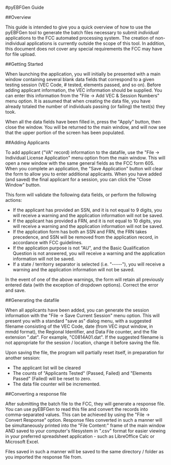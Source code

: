 #pyEBFGen Guide

##Overview

This guide is intended to give you a quick overview of how to use the
pyEBFGen tool to generate the batch files necessary to submit
*individual* applications to the FCC automated processing system. The
creation of non-individual applications is currently outside the scope
of this tool.  In addition, this document does not cover any special
requirements the FCC may have for file upload.

##Getting Started

When launching the application, you will initially be presented with a
main window containing several blank data fields that correspond to a
given testing session (VEC Code, # tested, elements passed, and so on).
Before adding applicant information, the VEC information should be
supplied.  You can enter this information from the "File -> Add VEC &
Session Numbers" menu option. It is assumed that when creating the data
file, you have already totaled the number of individuals passing (or
failing) the test(s) they took.

When all the data fields have been filled in, press the "Apply" button,
then close the window.  You will be returned to the main window, and
will now see that the upper portion of the screen has been populated.

##Adding Applicants

To add applicant ("VA" record) information to the datafile, use the
"File -> Individual License Application" menu option from the main
window.  This will open a new window with the same general fields as the
FCC form 605.  When you complete an application, the "Save Application"
button will clear the form to allow you to enter additional applicants.
When you have added (and saved) the final applicant for a session, you
can click the "Close Window" button.

This form will validate the following data fields, or perform the
following actions:

  - If the applicant has provided an SSN, and it is not equal to 9
    digits, you will receive a warning and the application information 
    will not be saved.
  - If the applicant has provided a FRN, and it is not equal to 10
    digits, you will receive a warning and the application information
    will not be saved.
  - If the application form has both an SSN and FRN, the FRN takes
    precedence, and SSN will be removed from the application record, in
    accordance with FCC guidelines.
  - If the application purpose is not "AU", and the Basic Qualification
    Question is not answered, you will receive a warning and the
    application information will not be saved.
  - If a state / territorry separator is selected (i.e. "-----"), you
    will receive a warning and the application information will not be 
    saved.

In the event of one of the above warnings, the form will retain all
previously entered data (with the exception of dropdown options).
Correct the error and save.

##Generating the datafile

When all applicants have been added, you can generate the session
information with the "File -> Save Current Session" menu option.  This
will present you with a standard "save as" dialog menu, with a suggested
filename consisting of the VEC Code, date (from VEC input window, in
mmdd format), the Regional Identifier, and Data File counter, and the
file extension ".dat".  For example, "C0814A01.dat".   If the suggested
filename is not appropriate for the session / location, change it before
saving the file.

Upon saving the file, the program will partially reset itself, in
preparation for another session:

  - The applicant list will be cleared
  - The counts of "Applicants Tested" (Passed, Failed) and "Elements
    Passed" (Failed) will be reset to zero.
  - The data file counter will be incremented.


##Converting a response file

After submitting the batch file to the FCC, they will generate a
response file.  You can use pyEBFGen to read this file and convert the
records into comma-separated values.  This can be achieved by using the
"File -> Convert Response" option.  Response files converted in such a
manner will be simultaneously printed into the "File Content:" frame of
the main window AND saved to your computer's filesystem in ".csv"
format for easier viewing in your preferred spreadsheet application -
such as LibreOffice Calc or Microsoft Excel.

Files saved in such a manner will be saved to the same directory /
folder as you imported the response file from.

